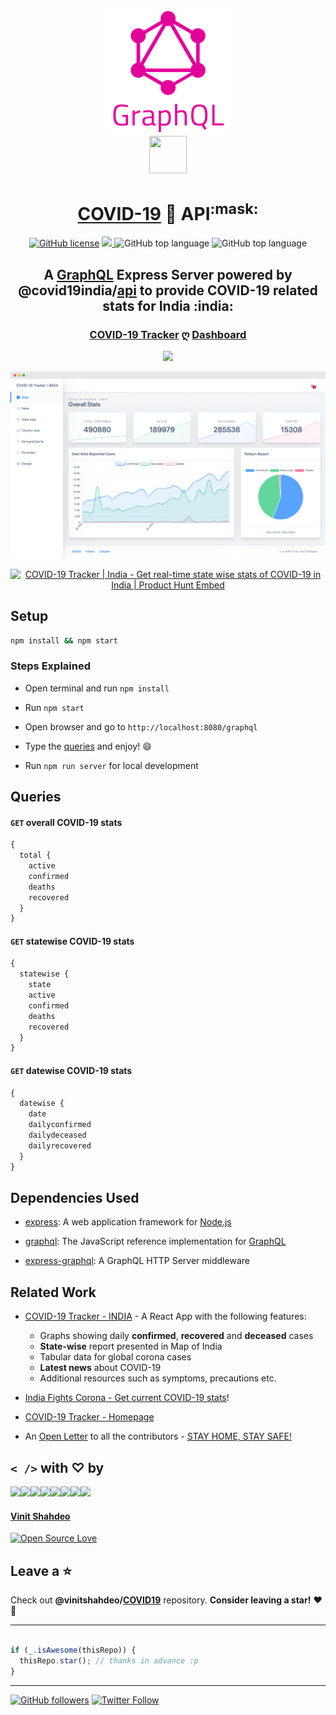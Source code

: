 <p align="center">
    <a href="https://graphql.org/"><img src="./graphql.png" /></a>
    <br>
    <a href="https://vinitshahdeo.github.io/COVID19/"><img
       src="https://thumbs.gfycat.com/AjarFloweryJumpingbean-size_restricted.gif" width="60" height="60" /></a>
 </p>
 <h1 align="center"> <a href="https://vinitshahdeo.github.io/COVID19/">COVID-19</a> 🦠 API<sup>:mask:</sup> </h1>
 <p align="center">
    <a href="https://github.com/vinitshahdeo/covid19api/blob/master/LICENSE">
    <img alt="GitHub license"
       src="https://img.shields.io/github/license/vinitshahdeo/covid19api?logo=github"
    ></a> 
    <a href="https://app.netlify.com/sites/indiafightscorona/deploys">
    <img
       src="https://api.netlify.com/api/v1/badges/fcfb9be7-e730-460c-8bcf-e35179e7bdcb/deploy-status" />
    </a> 
    <img alt="GitHub top language" src="https://awesome.re/mentioned-badge.svg"> 
    <img alt="GitHub top language" src="https://img.shields.io/github/languages/top/vinitshahdeo/covid19api?logo=javascript">
 </p>
 <h2 align="center">A <a href="https://graphql.org/">GraphQL</a> Express Server powered by @covid19india/<a
    href="https://github.com/covid19india/api">api</a> to provide COVID-19 related stats for India :india: 
 </h2>
 <h3 align="center"><a href="http://corona-cases-india.netlify.com/">COVID-19 Tracker</a> ღ <a href="https://indiafightscorona.netlify.app/">Dashboard</a></h3>
 <p align="center">
    <a href="https://github.com/vinitshahdeo/COVID19/stargazers">
    <img src="https://img.shields.io/github/stars/vinitshahdeo/COVID19?label=LEAVE%20A%20Star%20on%20GitHub&logo=github&style=for-the-badge" />
    </a>
 </p>
 <p align="center">
    <a href="https://indiafightscorona.netlify.app/">
    <img src="./covid19-dashboard.png" />
    </a>
 </p>
 <p align="center">
    <a href="https://www.producthunt.com/posts/covid-19-tracker-india?utm_source=badge-featured&utm_medium=badge&utm_souce=badge-covid-19-tracker-india"
       target="_blank">
       <img
        src="https://api.producthunt.com/widgets/embed-image/v1/featured.svg?post_id=191600&theme=light"
        alt="COVID-19 Tracker | India - Get real-time state wise stats of COVID-19 in India | Product Hunt Embed"
        style="width: 250px; height: 54px;" width="250px" height="54px" 
       />
      </a>
 </p>

## Setup

```bash
npm install && npm start
```
### Steps Explained

- Open terminal and run `npm install`

- Run `npm start`

- Open browser and go to `http://localhost:8080/graphql`

- Type the [queries](#queries) and enjoy! :smile:

- Run `npm run server` for local development


## Queries

#### `GET` overall COVID-19 stats

```graphql
{ 
  total {
    active
    confirmed
    deaths
    recovered
  }
}
```

#### `GET` statewise COVID-19 stats

```graphql
{
  statewise {
    state
    active
    confirmed
    deaths
    recovered
  }
}
```

#### `GET` datewise COVID-19 stats

```graphql
{
  datewise {
    date
    dailyconfirmed
    dailydeceased
    dailyrecovered
  }
}

```
## Dependencies Used

- [express](https://www.npmjs.com/package/express): A web application framework for [Node.js](https://nodejs.org/)

- [graphql](https://www.npmjs.com/package/graphql): The JavaScript reference implementation for [GraphQL](https://graphql.org/)

- [express-graphql](https://www.npmjs.com/package/express-graphql): A GraphQL HTTP Server middleware

## Related Work

- [COVID-19 Tracker - INDIA](http://corona-cases-india.netlify.com/) - A React App with the following features:
    - Graphs showing daily **confirmed**, **recovered** and **deceased** cases
    - **State-wise** report presented in Map of India
    - Tabular data for global corona cases
    - **Latest news** about COVID-19
    - Additional resources such as symptoms, precautions etc.

- [India Fights Corona -  Get current COVID-19 stats](https://indiafightscorona.netlify.app/)!

- [COVID-19 Tracker - Homepage](https://vinitshahdeo.github.io/COVID19/)

- An [Open Letter](https://github.com/vinitshahdeo/Water-Monitoring-System/issues/236) to all the contributors -  [STAY HOME, STAY SAFE!](https://github.com/vinitshahdeo/COVID19)

## `< />` with ♡ by 

[![](https://sourcerer.io/fame/vinitshahdeo/vinitshahdeo/COVID19/images/0)](https://fayz.in/stories/s/1522/0/?ckt_id=ZGL1ZGVk&title=story_of_vinit_shahdeo)[![](https://sourcerer.io/fame/vinitshahdeo/vinitshahdeo/COVID19/images/1)](https://indiafightscorona.netlify.app/)[![](https://sourcerer.io/fame/vinitshahdeo/vinitshahdeo/COVID19/images/2)](https://github.com/vinitshahdeo/COVID19)[![](https://sourcerer.io/fame/vinitshahdeo/vinitshahdeo/COVID19/images/3)](https://www.linkedin.com/in/vinitshahdeo/)[![](https://sourcerer.io/fame/vinitshahdeo/vinitshahdeo/COVID19/images/4)](http://corona-cases-india.netlify.com/)[![](https://sourcerer.io/fame/vinitshahdeo/vinitshahdeo/COVID19/images/5)](http://corona-cases-india.netlify.com/)[![](https://sourcerer.io/fame/vinitshahdeo/vinitshahdeo/COVID19/images/6)](https://github.com/vinitshahdeo)[![](https://sourcerer.io/fame/vinitshahdeo/vinitshahdeo/COVID19/images/7)](https://fayz.in/stories/s/1522/0/?ckt_id=ZGL1ZGVk&title=story_of_vinit_shahdeo)

#### [Vinit Shahdeo](https://www.eatmy.news/2020/06/code-like-you-eat-i-mean-code-daily-as.html)

[![Open Source Love](https://badges.frapsoft.com/os/v2/open-source.svg?v=103)](https://github.com/vinitshahdeo)

## Leave a :star:


Check out **@vinitshahdeo/[COVID19](https://github.com/vinitshahdeo/COVID19)** repository. **Consider leaving a star!** :heart: :hugs:


----
```javascript

if (_.isAwesome(thisRepo)) {
  thisRepo.star(); // thanks in advance :p
}

```
----

[![GitHub followers](https://img.shields.io/github/followers/vinitshahdeo.svg?label=Follow%20@vinitshahdeo&style=social)](https://github.com/vinitshahdeo/)  [![Twitter Follow](https://img.shields.io/twitter/follow/Vinit_Shahdeo?style=social)](https://twitter.com/Vinit_Shahdeo)
